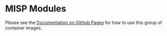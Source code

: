 # MISP Modules

Please see the [Documentation on GitHub Pages](https://jisccti.github.io/misp-docker) for how to use
this group of container images.
